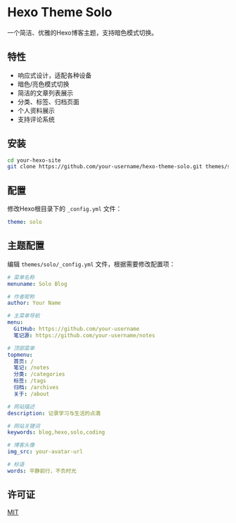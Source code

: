 # Hexo Theme Solo

一个简洁、优雅的Hexo博客主题，支持暗色模式切换。

## 特性

- 响应式设计，适配各种设备
- 暗色/亮色模式切换
- 简洁的文章列表展示
- 分类、标签、归档页面
- 个人资料展示
- 支持评论系统

## 安装

```bash
cd your-hexo-site
git clone https://github.com/your-username/hexo-theme-solo.git themes/solo
```

## 配置

修改Hexo根目录下的 `_config.yml` 文件：

```yaml
theme: solo
```

## 主题配置

编辑 `themes/solo/_config.yml` 文件，根据需要修改配置项：

```yaml
# 菜单名称
menuname: Solo Blog

# 作者昵称
author: Your Name

# 主菜单导航
menu:
  GitHub: https://github.com/your-username
  笔记源: https://github.com/your-username/notes

# 顶部菜单
topmenu:
  首页: /
  笔记: /notes
  分类: /categories
  标签: /tags
  归档: /archives
  关于: /about

# 网站描述
description: 记录学习与生活的点滴

# 网站关键词
keywords: blog,hexo,solo,coding

# 博客头像
img_src: your-avatar-url

# 标语
words: 平静前行，不负时光
```

## 许可证

[MIT](LICENSE)